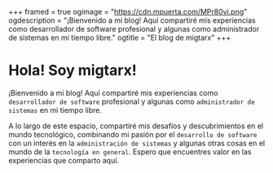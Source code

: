 +++
framed = true
ogimage = "https://cdn.mpuerta.com/MPr80vi.png"
ogdescription = "¡Bienvenido a mi blog! Aquí compartiré mis experiencias como desarrollador de software profesional y algunas como administrador de sistemas en mi tiempo libre."
ogtitle = "El blog de migtarx"
+++
# Hola! Soy migtarx!

¡Bienvenido a mi blog! Aquí compartiré mis experiencias como `desarrollador de software` profesional y algunas como `administrador de sistemas` en mi tiempo libre.

A lo largo de este espacio, compartiré mis desafíos y descubrimientos en el mundo tecnológico, combinando mi pasión por el `desarrollo de software` con un interés en la `administración de sistemas` y algunas otras cosas en el mundo de la `tecnología en general`. Espero que encuentres valor en las experiencias que comparto aquí.
